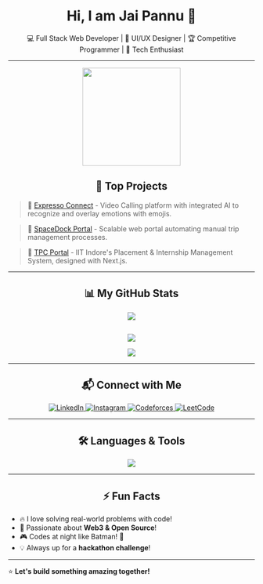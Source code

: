 <h1 align="center">Hi, I am Jai Pannu 👋</h1>

<p align="center">💻 Full Stack Web Developer | 🎨 UI/UX Designer | 🏆 Competitive Programmer | 🚀 Tech Enthusiast</p>

---

<p align="center">
   <img src="https://media.giphy.com/media/j2pOGeGYKe2xCCKwfi/giphy.gif" width="200" height="200" />
</p>

<h2 align="center">🚀 Top Projects</h2>

> 🔹 [Expresso Connect](https://github.com/JaiPannu-IITI/expressoconnect) - Video Calling platform with integrated AI to recognize and overlay emotions with emojis.

> 🔹 [SpaceDock Portal](https://github.com/SpaceDockUK/portal) - Scalable web portal automating manual trip management processes.

> 🔹 [TPC Portal](https://github.com/Web-Team-IITI-Gymkhana) - IIT Indore's Placement & Internship Management System, designed with Next.js.

---

<h2 align="center">📊 My GitHub Stats</h2>

<p align="center">
  <img src="https://github-readme-stats.vercel.app/api?username=JaiPannu-IITI&show_icons=true&include_all_commits=true&bg_color=0000&title_color=ffff&text_color=ffff&icon_color=F34B7D&hide=issues,stars"/>
</p>

<p align="center">
<img align="center" src="https://github-readme-stats.vercel.app/api?username=JaiPannu-IITI&show_icons=true&locale=en&theme=radical" alt="" />
</p>

<p align="center">
  <img src="http://github-readme-streak-stats.herokuapp.com/?user=JaiPannu-IITI&theme=dark"/>
</p>

<p align="center">
  <img src="https://github-readme-stats.vercel.app/api/top-langs/?username=JaiPannu-IITI&bg_color=0000&title_color=ffff&text_color=ffff&layout=compact"/>
</p>

---

<h2 align="center">📬 Connect with Me</h2>

<p align="center">
  <a href="https://linkedin.com/in/jaipannu-iiti/" target="blank">
    <img src="https://img.shields.io/badge/LinkedIn-JaiPannu-blue?logo=linkedin" alt="LinkedIn"/>
  </a>
  <a href="https://instagram.com/jaipannu08" target="blank">
    <img src="https://img.shields.io/badge/Instagram-JaiPannu08-purple?logo=instagram" alt="Instagram"/>
  </a>
  <a href="https://codeforces.com/profile/JaiPannu-IITI" target="blank">
    <img src="https://img.shields.io/badge/Codeforces-JaiPannu-orange?logo=codeforces" alt="Codeforces"/>
  </a>
  <a href="https://www.leetcode.com/JXP200/" target="blank">
    <img src="https://img.shields.io/badge/LeetCode-JXP200-yellow?logo=leetcode" alt="LeetCode"/>
  </a>
</p>

---

<h2 align="center">🛠️ Languages & Tools</h2>

<p align="center">
  <img src="https://skillicons.dev/icons?i=cpp,react,nextjs,nodejs,express,graphql,mongodb,postgresql,typescript,javascript,html,css,bootstrap,docker,git,github,linux,bash" />
</p>

---

<h2 align="center">⚡ Fun Facts</h2>

- 🔥 I love solving real-world problems with code!
- 🚀 Passionate about **Web3 & Open Source**!
- 🎮 Codes at night like Batman! 🦇
- 💡 Always up for a **hackathon challenge**!

---

⭐ **Let's build something amazing together!**
